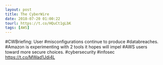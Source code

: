 ```yaml
---
layout: post
title: The CyberWire
date: 2018-07-20 01:00:22
tourl: https://t.co/HQuCt1gLbK
tags: [AWS]
---
```

#CWBriefing: User #misconfigurations continue to produce #databreaches. #Amazon is experimenting with 2 tools it hopes will impel #AWS users toward more secure choices. #cybersecurity #infosec https://t.co/MWad1Jdi4L
